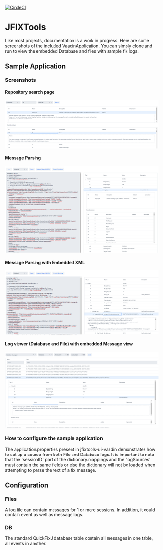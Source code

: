 [![CircleCI](https://circleci.com/gh/beirtipol/jfixtools.svg?style=svg)](https://circleci.com/gh/beirtipol/jfixtools)

# JFIXTools

Like most projects, documentation is a work in progress. Here are some screenshots of the included 
VaadinApplication. You can simply clone and run to view the embedded Database and files with 
sample fix logs.

## Sample Application

### Screenshots
#### Repository search page
![Repository Search With Embedded Info](/docs/images/RepositorySearchWithEmbeddedInfo.png)

#### Message Parsing
![Message Parsing showing Message Type info](/docs/images/ParserWithMessageType.png)

#### Message Parsing with Embedded XML
![Message Parsing showing embedded XML](/docs/images/ParserWithXML.png)

#### Log viewer (Database and File) with embedded Message view
![Logs with embedded Message View](/docs/images/LogsWithEmbeddedMessageInfo.png)

### How to configure the sample application

The application.properties present in jfixtools-ui-vaadin demonstrates how to set up a source from both File and Database logs. 
It is important to note that the 'sessionID' part of the dictionary.mappings and the 'logSources' must contain the same fields
or else the dictionary will not be loaded when attempting to parse the text of a fix message.



## Configuration
### Files
A log file can contain messages for 1 or more sessions. In addition, it could contain event as well as message logs.

### DB
The standard QuickFixJ database table contain all messages in one table, all events in another.
